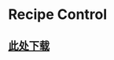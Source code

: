 # Recipe Control

## [此处下载](https://www.spigotmc.org/resources/recipe-control-%E2%9C%AE-1-15-1-16-%E2%9C%AE-edit-and-create-recipes.67216/)


